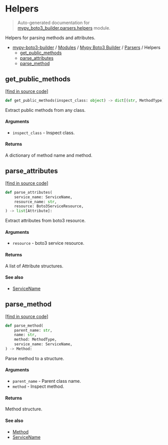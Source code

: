 # Helpers

> Auto-generated documentation for [mypy_boto3_builder.parsers.helpers](https://github.com/vemel/mypy_boto3_builder/blob/master/mypy_boto3_builder/parsers/helpers.py) module.

Helpers for parsing methods and attributes.

- [mypy-boto3-builder](../../README.md#mypy_boto3_builder) / [Modules](../../MODULES.md#mypy-boto3-builder-modules) / [Mypy Boto3 Builder](../index.md#mypy-boto3-builder) / [Parsers](index.md#parsers) / Helpers
    - [get_public_methods](#get_public_methods)
    - [parse_attributes](#parse_attributes)
    - [parse_method](#parse_method)

## get_public_methods

[[find in source code]](https://github.com/vemel/mypy_boto3_builder/blob/master/mypy_boto3_builder/parsers/helpers.py#L23)

```python
def get_public_methods(inspect_class: object) -> dict[(str, MethodType)]:
```

Extract public methods from any class.

#### Arguments

- `inspect_class` - Inspect class.

#### Returns

A dictionary of method name and method.

## parse_attributes

[[find in source code]](https://github.com/vemel/mypy_boto3_builder/blob/master/mypy_boto3_builder/parsers/helpers.py#L47)

```python
def parse_attributes(
    service_name: ServiceName,
    resource_name: str,
    resource: Boto3ServiceResource,
) -> list[Attribute]:
```

Extract attributes from boto3 resource.

#### Arguments

- `resource` - boto3 service resource.

#### Returns

A list of Attribute structures.

#### See also

- [ServiceName](../service_name.md#servicename)

## parse_method

[[find in source code]](https://github.com/vemel/mypy_boto3_builder/blob/master/mypy_boto3_builder/parsers/helpers.py#L78)

```python
def parse_method(
    parent_name: str,
    name: str,
    method: MethodType,
    service_name: ServiceName,
) -> Method:
```

Parse method to a structure.

#### Arguments

- `parent_name` - Parent class name.
- `method` - Inspect method.

#### Returns

Method structure.

#### See also

- [Method](../structures/method.md#method)
- [ServiceName](../service_name.md#servicename)
